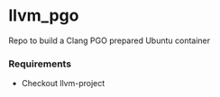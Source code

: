 # llvm_pgo

Repo to build a Clang PGO prepared Ubuntu container

### Requirements 
* Checkout llvm-project